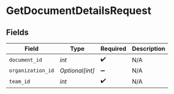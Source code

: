 # GetDocumentDetailsRequest


## Fields

| Field              | Type               | Required           | Description        |
| ------------------ | ------------------ | ------------------ | ------------------ |
| `document_id`      | *int*              | :heavy_check_mark: | N/A                |
| `organization_id`  | *Optional[int]*    | :heavy_minus_sign: | N/A                |
| `team_id`          | *int*              | :heavy_check_mark: | N/A                |